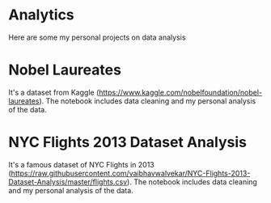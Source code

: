 # Analytics
Here are some my personal projects on data analysis

# Nobel Laureates
It's a dataset from Kaggle (https://www.kaggle.com/nobelfoundation/nobel-laureates). The notebook includes data cleaning and my personal analysis of the data.

# NYC Flights 2013 Dataset Analysis
It's a famous dataset of NYC Flights in 2013 (https://raw.githubusercontent.com/vaibhavwalvekar/NYC-Flights-2013-Dataset-Analysis/master/flights.csv). The notebook includes data cleaning and my personal analysis of the data.
